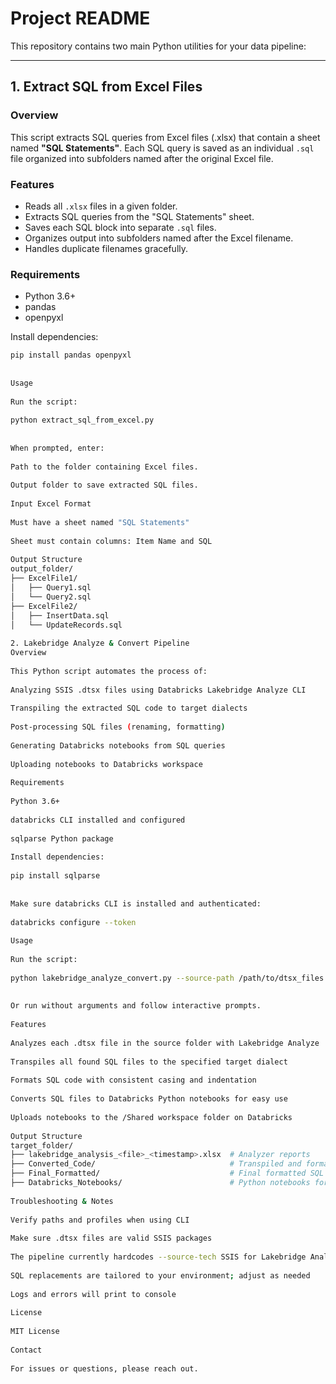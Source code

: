 # Project README
 
This repository contains two main Python utilities for your data pipeline:
 
---
 
## 1. Extract SQL from Excel Files
 
### Overview
 
This script extracts SQL queries from Excel files (.xlsx) that contain a sheet named **"SQL Statements"**. Each SQL query is saved as an individual `.sql` file organized into subfolders named after the original Excel file.
 
### Features
 
- Reads all `.xlsx` files in a given folder.
- Extracts SQL queries from the "SQL Statements" sheet.
- Saves each SQL block into separate `.sql` files.
- Organizes output into subfolders named after the Excel filename.
- Handles duplicate filenames gracefully.
 
### Requirements
 
- Python 3.6+
- pandas
- openpyxl
 
Install dependencies:
 
```bash
pip install pandas openpyxl
 
 
Usage
 
Run the script:
 
python extract_sql_from_excel.py
 
 
When prompted, enter:
 
Path to the folder containing Excel files.
 
Output folder to save extracted SQL files.
 
Input Excel Format
 
Must have a sheet named "SQL Statements"
 
Sheet must contain columns: Item Name and SQL
 
Output Structure
output_folder/
├── ExcelFile1/
│   ├── Query1.sql
│   └── Query2.sql
├── ExcelFile2/
│   ├── InsertData.sql
│   └── UpdateRecords.sql
 
2. Lakebridge Analyze & Convert Pipeline
Overview
 
This Python script automates the process of:
 
Analyzing SSIS .dtsx files using Databricks Lakebridge Analyze CLI
 
Transpiling the extracted SQL code to target dialects
 
Post-processing SQL files (renaming, formatting)
 
Generating Databricks notebooks from SQL queries
 
Uploading notebooks to Databricks workspace
 
Requirements
 
Python 3.6+
 
databricks CLI installed and configured
 
sqlparse Python package
 
Install dependencies:
 
pip install sqlparse
 
 
Make sure databricks CLI is installed and authenticated:
 
databricks configure --token
 
Usage
 
Run the script:
 
python lakebridge_analyze_convert.py --source-path /path/to/dtsx_files --target-path /path/to/output --dialect synapse --profile your-databricks-profile --debug
 
 
Or run without arguments and follow interactive prompts.
 
Features
 
Analyzes each .dtsx file in the source folder with Lakebridge Analyze
 
Transpiles all found SQL files to the specified target dialect
 
Formats SQL code with consistent casing and indentation
 
Converts SQL files to Databricks Python notebooks for easy use
 
Uploads notebooks to the /Shared workspace folder on Databricks
 
Output Structure
target_folder/
├── lakebridge_analysis_<file>_<timestamp>.xlsx  # Analyzer reports
├── Converted_Code/                              # Transpiled and formatted SQL scripts
├── Final_Formatted/                             # Final formatted SQL scripts
├── Databricks_Notebooks/                        # Python notebooks for Databricks (auto-uploaded)
 
Troubleshooting & Notes
 
Verify paths and profiles when using CLI
 
Make sure .dtsx files are valid SSIS packages
 
The pipeline currently hardcodes --source-tech SSIS for Lakebridge Analyze
 
SQL replacements are tailored to your environment; adjust as needed
 
Logs and errors will print to console
 
License
 
MIT License
 
Contact
 
For issues or questions, please reach out.
